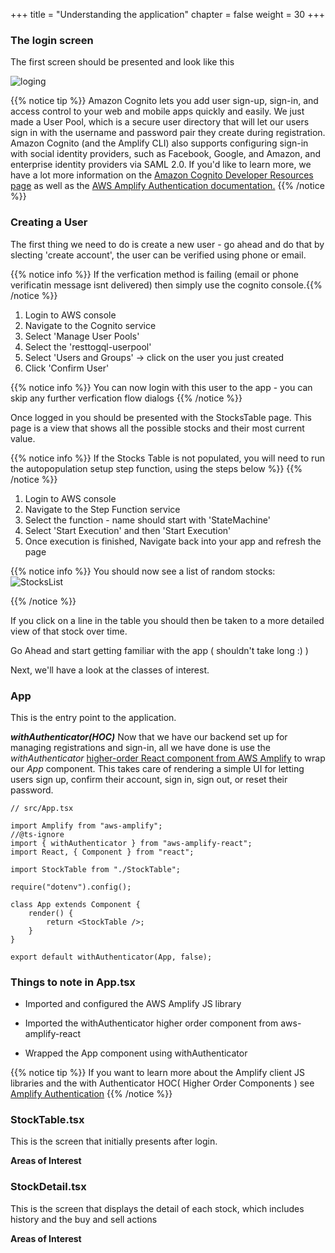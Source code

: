+++
title = "Understanding the application"
chapter = false
weight = 30
+++

### The login screen

The first screen should be presented and look like this

![loging](/images/app-signin-screen.png)

{{% notice tip %}}
Amazon Cognito lets you add user sign-up, sign-in, and access control to your web and mobile apps quickly and easily. We just made a User Pool, which is a secure user directory that will let our users sign in with the username and password pair they create during registration. Amazon Cognito (and the Amplify CLI) also supports configuring sign-in with social identity providers, such as Facebook, Google, and Amazon, and enterprise identity providers via SAML 2.0. If you'd like to learn more, we have a lot more information on the [Amazon Cognito Developer Resources page](https://aws.amazon.com/cognito/dev-resources/) as well as the [AWS Amplify Authentication documentation.](https://aws-amplify.github.io/amplify-js/media/authentication_guide#federated-identities-social-sign-in)
{{% /notice %}}

### Creating a User
The first thing we need to do is create a new user - go ahead and do that by slecting 'create account', the user can be verified using phone or email.

{{% notice info %}} 
If the verfication method is failing (email or phone verificatin message isnt delivered) then simply use the cognito console.{{% /notice %}}

1. Login to AWS console
2. Navigate to the Cognito service
3. Select 'Manage User Pools'
4. Select the 'resttogql-userpool'
5. Select 'Users and Groups' -> click on the user you just created 
6. Click 'Confirm User'

{{% notice info %}} 
You can now login with this user to the app - you can skip any further verfication flow dialogs
{{% /notice %}}


Once logged in you should be presented with the StocksTable page.  This page is a view that shows all the possible stocks and their most current value.

{{% notice info %}} 
If the Stocks Table is not populated, you will need to run the autopopulation setup step function, using the steps below  %}}
{{% /notice %}}

1. Login to AWS console
2. Navigate to the Step Function service
3. Select the function - name should start with 'StateMachine'
4. Select 'Start Execution' and then 'Start Execution'
5. Once execution is finished, Navigate back into your app and refresh the page

{{% notice info %}} 
You should now see a list of random stocks: 
![StocksList](/images/StocksList.png)

{{% /notice %}}



If you click on a line in the table you should then be taken to a more detailed view of that stock over time.

Go Ahead and start getting familiar with the app ( shouldn't take long :) )

Next, we'll have a look at the classes of interest.

### App 
This is the entry point to the application.


***withAuthenticator(HOC)***
Now that we have our backend set up for managing registrations and sign-in, all we have done is use the _withAuthenticator_ [higher-order React component from AWS Amplify](https://aws-amplify.github.io/amplify-js/media/authentication_guide.html#using-components-in-react) to wrap our  _App_ component. This takes care of rendering a simple UI for letting users sign up, confirm their account, sign in, sign out, or reset their password.

```tsx
// src/App.tsx

import Amplify from "aws-amplify";
//@ts-ignore
import { withAuthenticator } from "aws-amplify-react";
import React, { Component } from "react";

import StockTable from "./StockTable";

require("dotenv").config();

class App extends Component {
    render() {
        return <StockTable />;
    }
}

export default withAuthenticator(App, false);
```

### Things to note in App.tsx

-   Imported and configured the AWS Amplify JS library

-   Imported the withAuthenticator higher order component from aws-amplify-react

-   Wrapped the App component using withAuthenticator


{{% notice tip %}}
If you want to learn more about the Amplify client JS libraries and the with Authenticator HOC( Higher Order Components ) see
[Amplify Authentication](https://aws-amplify.github.io/docs/js/authentication)
{{% /notice %}}

### StockTable.tsx 
This is the screen that initially presents after login.

**Areas of Interest**


### StockDetail.tsx 
This is the screen that displays the detail of each stock, which includes history and the buy and sell actions

**Areas of Interest**